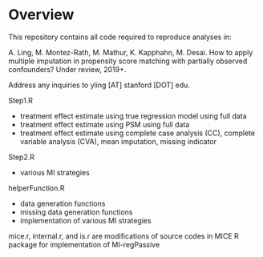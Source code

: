# Overview

This repository contains all code required to reproduce analyses in:

A. Ling, M. Montez-Rath, M. Mathur, K. Kapphahn, M. Desai. How to apply multiple imputation in propensity score matching with partially observed confounders? Under review, 2019+.

Address any inquiries to yling [AT] stanford [DOT] edu.

Step1.R 
- treatment effect estimate using true regression model using full data
- treatment effect estimate using PSM using full data
- treatment effect estimate using complete case analysis (CC), complete variable analysis (CVA), mean imputation, missing indicator

Step2.R
- various MI strategies
 
helperFunction.R
- data generation functions
- missing data generation functions
- implementation of various MI strategies

mice.r, internal.r, and is.r are modifications of source codes in MICE R package for implementation of MI-regPassive
